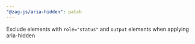 ```yaml
---
"@zag-js/aria-hidden": patch
---
```


Exclude elements with `role="status"` and `output` elements when applying aria-hidden
